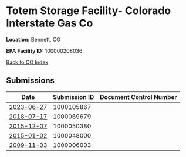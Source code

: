 # Totem Storage Facility- Colorado Interstate Gas Co

**Location:** Bennett, CO

**EPA Facility ID:** 100000208036

[Back to CO Index](../../index.md)

## Submissions

| Date | Submission ID | Document Control Number |
|------|--------------|-------------------------|
| [2023-06-27](submissions/1000105867.md) | 1000105867 |  |
| [2018-07-17](submissions/1000069679.md) | 1000069679 |  |
| [2015-12-07](submissions/1000050380.md) | 1000050380 |  |
| [2015-01-02](submissions/1000048000.md) | 1000048000 |  |
| [2009-11-03](submissions/1000006003.md) | 1000006003 |  |
